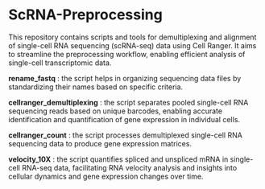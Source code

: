 # ScRNA-Preprocessing
This repository contains scripts and tools for demultiplexing and alignment of single-cell RNA sequencing (scRNA-seq) data using Cell Ranger. It aims to streamline the preprocessing workflow, enabling efficient analysis of single-cell transcriptomic data.  

__rename_fastq__ : the script helps in organizing sequencing data files by standardizing their names based on specific criteria.  

__cellranger_demultiplexing__ : the script separates pooled single-cell RNA sequencing reads based on unique barcodes, enabling accurate identification and quantification of gene expression in individual cells.  

__cellranger_count__ : the script processes demultiplexed single-cell RNA sequencing data to produce gene expression matrices.  

__velocity_10X__ :  the script quantifies spliced and unspliced mRNA in single-cell RNA-seq data, facilitating RNA velocity analysis and insights into cellular dynamics and gene expression changes over time.
